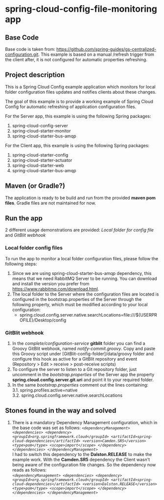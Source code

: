 # spring-cloud-config-file-monitoring app
## Base Code
Base code is taken from:  https://github.com/spring-guides/gs-centralized-configuration.git. This example is based on a manual /refresh trigger from the client after, it is not configured for automatic properties refreshing.

## Project description
This is a Spring Cloud Config example application which monitors for local folder configuration files updates and notifies clients about these changes.

The goal of this example is to provide a working example of Spring Cloud Config for automatic refreshing of application configuration files.

For the Server app, this example is using the following Spring packages:
1. spring-cloud-config-server
2. spring-cloud-starter-monitor
4. spring-cloud-starter-bus-amqp

For the Client app, this example is using the following Spring packages:
1. spring-cloud-starter-config
2. spring-cloud-starter-actuator
3. spring-cloud-starter-web
4. spring-cloud-starter-bus-amqp

## Maven (or Gradle?)
The application is ready to be build and run from the provided **maven pom files**. 
Gradle files are not maintained for now.

## Run the app
2 different usage demonstrations are provided: *Local folder for config file* and *GitBlit webhook*

### Local folder config files
To run the app to monitor a local folder configuration files, please follow the following steps:

1. Since we are using spring-cloud-starter-bus-amqp dependency, this means that we need RabbitMQ Server to be running. You can download and install the version you prefer from https://www.rabbitmq.com/download.html.
2. The local folder to the Server where the configuration files are located is configured in the  bootstrap.properties of the Server through the following property, which must be modified according to your local configuration:
   * spring.cloud.config.server.native.searchLocations=file:///${USERPROFILE}/Desktop/config
   
### GitBlit webhook
1. In the *complete/configuration-service* **gitblit** folder you can find a Groovy GitBlit webhook, named *notify-commit.groovy*. Copy and paste this Groovy script under [GitBlit-config-folder]/data/groovy folder and configure this hook as active for a GitBlit repository and event (Repository > Edit > receive > post-receive scripts)
2. To configure the server to listen to a Git repository folder, just uncomment in the *bootstrap.properties* of the Server app the property **spring.cloud.config.server.git.uri** and point it to your required folder.
3. In the same *bootstrap.properties* comment out the lines containing:  
  3.1. spring.profiles.active=native  
  3.2. spring.cloud.config.server.native.searchLocations
 
## Stones found in the way and solved
1. There is a mandatory Dependency Management configuration, which in the base code was set as follows:
  *`<dependencyManagement>
       <dependencies>
			<dependency>
				<groupId>org.springframework.cloud</groupId>
				<artifactId>spring-cloud-dependencies</artifactId>
				<version>Camden.SR5</version>
				<type>pom</type>
				<scope>import</scope>
			</dependency>
		</dependencies>
	</dependencyManagement>`*  
  I had to switch this dependency to the **Dalston.RELEASE** to make the example work. With the **Camden.SR5** dependency the Client wasn't being aware of the configuration file changes. So the dependency now reads as follows:  
  *`<dependencyManagement>
       <dependencies>
			<dependency>
				<groupId>org.springframework.cloud</groupId>
				<artifactId>spring-cloud-dependencies</artifactId>
				<version>Dalston.RELEASE</version>
				<type>pom</type>
				<scope>import</scope>
			</dependency>
		</dependencies>
	</dependencyManagement>`*
